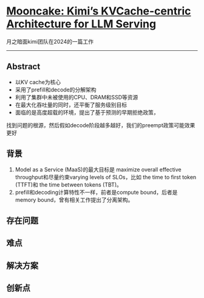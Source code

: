 # [Mooncake: Kimi’s KVCache-centric Architecture for LLM Serving](https://arxiv.org/abs/2407.00079)

月之暗面kimi团队在2024的一篇工作

---

## Abstract

* 以KV cache为核心
* 采用了prefill和decode的分解架构
* 利用了集群中未被使用的CPU、DRAM和SSD等资源
* 在最大化吞吐量的同时，还平衡了服务级别目标
* 面临的是高度超载的环境，提出了基于预测的早期拒绝政策，



找到问题的根源，然后假如decode阶段越多越好，我们的preempt政策可能效果更好

## 背景

1. Model as a Service (MaaS)的最大目标是 maximize overall effective throughput和尽量约束varying levels of SLOs，比如 the time to first token (TTFT)和 the time between tokens (TBT)。
2. prefill和decoding计算特性不一样，前者是compute bound，后者是memory bound，曾有相关工作提出了分离架构。

## 存在问题



## 难点



## 解决方案



## 创新点

